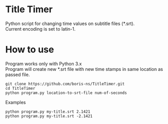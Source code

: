 # Title Timer

Python script for changing time values on subtitle files (*.srt). <br />
Current encoding is set to latin-1.

# How to use

Program works only with Python 3.x <br />
Program will create new *.srt file with new time stamps in same location as passed file.

```
git clone https://github.com/boris-ns/TitleTimer.git
cd TitleTimer
python program.py location-to-srt-file num-of-seconds
```

Examples
```
python program.py my-title.srt 2.1421
python program.py my-title.srt -2.1421
```


